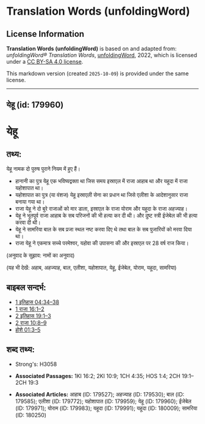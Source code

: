 # Translation Words (unfoldingWord)

## License Information

**Translation Words (unfoldingWord)** is based on and adapted from: _unfoldingWord® Translation Words_, [unfoldingWord](https://unfoldingword.org/utw), 2022, which is licensed under a [CC BY-SA 4.0 license](https://creativecommons.org/licenses/by-sa/4.0/legalcode.en).

This markdown version (created `2025-10-09`) is provided under the same license.



--------------------------------

## येहू (id: 179960)

येहू
====

तथ्य:
-----

येहू नामक दो पुरुष पुराने नियम में हुए हैं।

* हानानी का पुत्र येहू एक भविष्यद्वक्ता था जिस समय इस्राएल में राजा आहाब था और यहूदा में राजा यहोशापात था।
* यहोशापात का पुत्र (या वंशज) येहू इस्राएली सेना का प्रधान था जिसे एलीशा के आदेशानुसार राजा बनाया गया था।
* राजा येहू ने दो बुरे राजाओं को मार डाला, इस्राएल के राजा योराम और यहूदा के राजा अहज्याह।
* येहू ने भूतपूर्व राजा आहाब के सब परिजनों की भी हत्या कर दी थी। और दुष्ट स्त्री ईजेबेल की भी हत्या करवा दी थी।
* येहू ने सामरिया बाल के सब प्रजा स्थल नष्ट करवा दिए थे तथा बाल के सब पुजारियों को मरवा दिया था।
* राजा येहू ने एकमात्र सच्चे परमेश्वर, यहोवा की उपासना की और इस्राएल पर 28 वर्ष राज किया।

(अनुवाद के सुझाव: नामों का अनुवाद)

(यह भी देखें: अहाब, अहज्याह, बाल, एलीशा, यहोशापात, येहू, ईजेबेल, योराम, यहूदा, सामरिया)

बाइबल सन्दर्भ:
--------------

* [1 इतिहास 04:34–38](https://ref.ly/1Chr0:0)
* [1 राजा 16:1–2](https://ref.ly/1Kgs0:0)
* [2 इतिहास 19:1–3](https://ref.ly/2Chr0:0)
* [2 राजा 10:8–9](https://ref.ly/2Kgs0:0)
* [होशे 01:3–5](https://ref.ly/Hos1:3-Hos1:5)

शब्द तथ्य:
----------

* Strong's: H3058

* **Associated Passages:** 1KI 16:2; 2KI 10:9; 1CH 4:35; HOS 1:4; 2CH 19:1–2CH 19:3
* **Associated Articles:** आहाब (ID: 179527); अहज्याह (ID: 179530); बाल (ID: 179585); एलीशा (ID: 179772); यहोशापात (ID: 179959); येहू (ID: 179960); ईजेबेल (ID: 179971); योराम (ID: 179983); यहूदा (ID: 179991); यहूदा (ID: 180009); सामरिया (ID: 180250)

